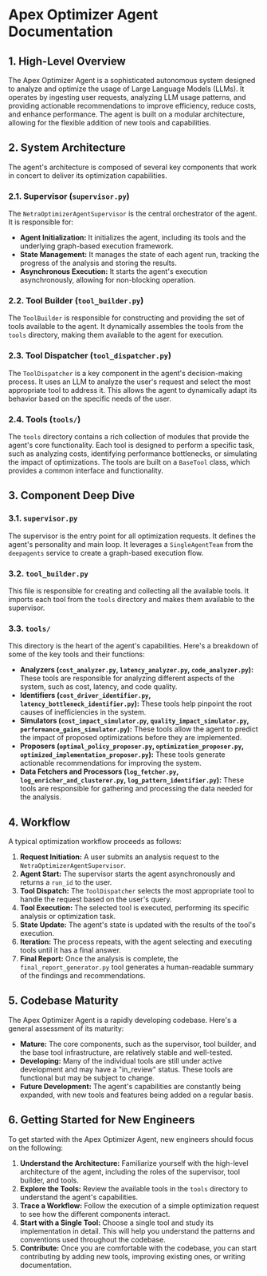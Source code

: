 
# Apex Optimizer Agent Documentation

## 1. High-Level Overview

The Apex Optimizer Agent is a sophisticated autonomous system designed to analyze and optimize the usage of Large Language Models (LLMs). It operates by ingesting user requests, analyzing LLM usage patterns, and providing actionable recommendations to improve efficiency, reduce costs, and enhance performance. The agent is built on a modular architecture, allowing for the flexible addition of new tools and capabilities.

## 2. System Architecture

The agent's architecture is composed of several key components that work in concert to deliver its optimization capabilities.

### 2.1. Supervisor (`supervisor.py`)

The `NetraOptimizerAgentSupervisor` is the central orchestrator of the agent. It is responsible for:

-   **Agent Initialization:** It initializes the agent, including its tools and the underlying graph-based execution framework.
-   **State Management:** It manages the state of each agent run, tracking the progress of the analysis and storing the results.
-   **Asynchronous Execution:** It starts the agent's execution asynchronously, allowing for non-blocking operation.

### 2.2. Tool Builder (`tool_builder.py`)

The `ToolBuilder` is responsible for constructing and providing the set of tools available to the agent. It dynamically assembles the tools from the `tools` directory, making them available to the agent for execution.

### 2.3. Tool Dispatcher (`tool_dispatcher.py`)

The `ToolDispatcher` is a key component in the agent's decision-making process. It uses an LLM to analyze the user's request and select the most appropriate tool to address it. This allows the agent to dynamically adapt its behavior based on the specific needs of the user.

### 2.4. Tools (`tools/`)

The `tools` directory contains a rich collection of modules that provide the agent's core functionality. Each tool is designed to perform a specific task, such as analyzing costs, identifying performance bottlenecks, or simulating the impact of optimizations. The tools are built on a `BaseTool` class, which provides a common interface and functionality.

## 3. Component Deep Dive

### 3.1. `supervisor.py`

The supervisor is the entry point for all optimization requests. It defines the agent's personality and main loop. It leverages a `SingleAgentTeam` from the `deepagents` service to create a graph-based execution flow.

### 3.2. `tool_builder.py`

This file is responsible for creating and collecting all the available tools. It imports each tool from the `tools` directory and makes them available to the supervisor.

### 3.3. `tools/`

This directory is the heart of the agent's capabilities. Here's a breakdown of some of the key tools and their functions:

-   **Analyzers (`cost_analyzer.py`, `latency_analyzer.py`, `code_analyzer.py`):** These tools are responsible for analyzing different aspects of the system, such as cost, latency, and code quality.
-   **Identifiers (`cost_driver_identifier.py`, `latency_bottleneck_identifier.py`):** These tools help pinpoint the root causes of inefficiencies in the system.
-   **Simulators (`cost_impact_simulator.py`, `quality_impact_simulator.py`, `performance_gains_simulator.py`):** These tools allow the agent to predict the impact of proposed optimizations before they are implemented.
-   **Proposers (`optimal_policy_proposer.py`, `optimization_proposer.py`, `optimized_implementation_proposer.py`):** These tools generate actionable recommendations for improving the system.
-   **Data Fetchers and Processors (`log_fetcher.py`, `log_enricher_and_clusterer.py`, `log_pattern_identifier.py`):** These tools are responsible for gathering and processing the data needed for the analysis.

## 4. Workflow

A typical optimization workflow proceeds as follows:

1.  **Request Initiation:** A user submits an analysis request to the `NetraOptimizerAgentSupervisor`.
2.  **Agent Start:** The supervisor starts the agent asynchronously and returns a `run_id` to the user.
3.  **Tool Dispatch:** The `ToolDispatcher` selects the most appropriate tool to handle the request based on the user's query.
4.  **Tool Execution:** The selected tool is executed, performing its specific analysis or optimization task.
5.  **State Update:** The agent's state is updated with the results of the tool's execution.
6.  **Iteration:** The process repeats, with the agent selecting and executing tools until it has a final answer.
7.  **Final Report:** Once the analysis is complete, the `final_report_generator.py` tool generates a human-readable summary of the findings and recommendations.

## 5. Codebase Maturity

The Apex Optimizer Agent is a rapidly developing codebase. Here's a general assessment of its maturity:

-   **Mature:** The core components, such as the supervisor, tool builder, and the base tool infrastructure, are relatively stable and well-tested.
-   **Developing:** Many of the individual tools are still under active development and may have a "in_review" status. These tools are functional but may be subject to change.
-   **Future Development:** The agent's capabilities are constantly being expanded, with new tools and features being added on a regular basis.

## 6. Getting Started for New Engineers

To get started with the Apex Optimizer Agent, new engineers should focus on the following:

1.  **Understand the Architecture:** Familiarize yourself with the high-level architecture of the agent, including the roles of the supervisor, tool builder, and tools.
2.  **Explore the Tools:** Review the available tools in the `tools` directory to understand the agent's capabilities.
3.  **Trace a Workflow:** Follow the execution of a simple optimization request to see how the different components interact.
4.  **Start with a Single Tool:** Choose a single tool and study its implementation in detail. This will help you understand the patterns and conventions used throughout the codebase.
5.  **Contribute:** Once you are comfortable with the codebase, you can start contributing by adding new tools, improving existing ones, or writing documentation.
